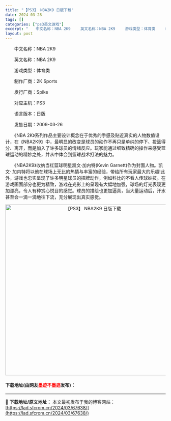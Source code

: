 ```yaml
---
title: "【PS3】 NBA2K9 日版下载"
date: 2024-03-28
tags: []
categories: ["ps3英文游戏"]
excerpt: "　　中文名称：NBA 2K9 　　英文名称：NBA 2K9 　　游戏类型：体育类 　　制作厂商：2K Sports 　　发行厂商：Spike 　　对应主机：PS3 　　语言版本：日版 　　发售日期：2009-03-26 　　《NBA 2K》系列作品主要设计概念在于优秀的手感及贴近真实的人物数值设计，&hellip;"
layout: post
---
```


 <p>　　中文名称：NBA 2K9</p> <p>　　英文名称：NBA 2K9</p> <p>　　游戏类型：体育类</p> <p>　　制作厂商：2K Sports</p> <p>　　发行厂商：Spike</p> <p>　　对应主机：PS3</p> <p>　　语言版本：日版</p> <p>　　发售日期：2009-03-26</p> <p>　　《NBA 2K》系列作品主要设计概念在于优秀的手感及贴近真实的人物数值设计，在《NBA2K9》中，最明显的改变是球员的动作不再只是单纯的停下、投篮得分、离开，而是加入了许多球员的情绪反应。玩家能通过细致精确的操作来感受篮球运动的精妙之处，并从中体会到篮球战术打法的魅力。</p> <p>　　《NBA2K9》收纳当红篮球明星凯文&middot;加内特(Kevin Garnett)作为封面人物。凯文&middot; 加内特将以他在球场上无比的热情与丰富的经验，带给所有玩家最大的乐趣!此外，游戏也忠实呈现了许多明星球员的招牌动作，例如科比的不看人传球妙技。在游戏画面部分也更为精致，游戏在光影上的呈现有大幅地加强，球场的灯光表现更加漂亮，令人有种赏心悦目的感觉。球员的描绘也更加逼真，当大量运动后，汗水甚至会一滴一滴地往下流，充分展现出真实感觉。</p> <p align="center"><img align="" border="0" src="https://lad.sfcrom.cn/wp-content/uploads/2024/03/20240328_66051c54321ae.jpg" width="537" alt="【PS3】 NBA2K9 日版下载" /></p> <p><h4>下载地址(由网友<font color="red">墨迹不墨迹</font>发布)：</h4></p> 

---
📖 **下载地址/原文地址：** 本文最初发布于我的博客网站：[https://lad.sfcrom.cn/2024/03/67638/](https://lad.sfcrom.cn/2024/03/67638/)
